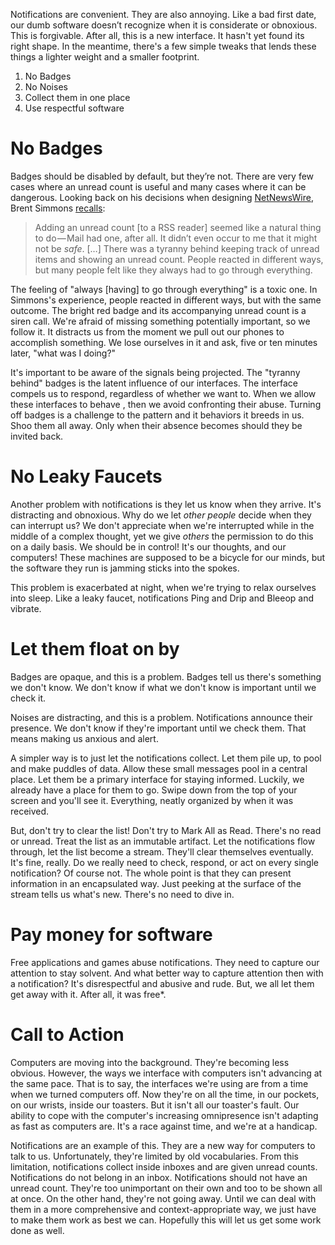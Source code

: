Notifications are convenient.
They are also annoying.
Like a bad first date, our dumb software doesn’t recognize when it is considerate or obnoxious.
This is forgivable.
After all, this is a new interface.
It hasn't yet found its right shape.
In the meantime, there's a few simple tweaks that lends these things a lighter weight and a smaller footprint.

1. No Badges
2. No Noises
3. Collect them in one place
4. Use respectful software

# No Badges

Badges should be disabled by default, but they’re not.
There are very few cases where an unread count is useful and many cases where it can be dangerous.
Looking back on his decisions when designing [NetNewsWire](https://en.wikipedia.org/wiki/NetNewsWire), Brent Simmons [recalls](http://inessential.com/2014/03/31/mark_all_as_read):

> Adding an unread count [to a RSS reader] seemed like a natural thing to do — Mail had one, after all.
> It didn’t even occur to me that it might not be _safe_.
> […]
> There was a tyranny behind keeping track of unread items and showing an unread count. People reacted in different ways, but many people felt like they always had to go through everything.

The feeling of "always [having] to go through everything" is a toxic one.
In Simmons's experience, people reacted in different ways, but with the same outcome.
The bright red badge and its accompanying unread count is a siren call.
We're afraid of missing something potentially important, so we follow it.
It distracts us from the moment we pull out our phones to accomplish something.
We lose ourselves in it and ask, five or ten minutes later, "what was I doing?"

It's important to be aware of the signals being projected.
The "tyranny behind" badges is the latent influence of our interfaces.
The interface compels us to respond, regardless of whether we want to.
When we allow these interfaces to behave <unquestioningly>, then we avoid confronting their abuse.
Turning off badges is a challenge to the pattern and it behaviors it breeds in us.
Shoo them all away.
Only when their absence becomes <noticable> should they be invited back.

# No Leaky Faucets

Another problem with notifications is they let us know when they arrive.
It's distracting and obnoxious.
Why do we let _other people_ decide when they can interrupt us?
We don't appreciate when we're interrupted while in the middle of a complex thought, yet we give _others_ the permission to do this on a daily basis.
We should be in control!
It's our thoughts, and our computers!
These machines are supposed to be a bicycle for our minds, but the software they run is jamming sticks into the spokes.

This problem is exacerbated at night, when we're trying to relax ourselves into sleep.
Like a leaky faucet, notifications Ping and Drip and Bleeop and vibrate.

# Let them float on by

Badges are opaque, and this is a problem.
Badges tell us there's something we don't know.
We don't know if what we don't know is important until we check it.

Noises are distracting, and this is a problem.
Notifications announce their presence.
We don't know if they're important until we check them.
That means making us anxious and alert.

A simpler way is to just let the notifications collect.
Let them pile up, to pool and make puddles of data.
Allow these small messages pool in a central place.
Let them be a primary interface for staying informed.
Luckily, we already have a place for them to go.
Swipe down from the top of your screen and you'll see it.
Everything, neatly organized by when it was received.

But, don't try to clear the list!
Don't try to Mark All as Read.
There's no read or unread.
Treat the list as an immutable artifact.
Let the notifications flow through, let the list become a stream.
They'll clear themselves eventually.
It's fine, really.
Do we really need to check, respond, or act on every single notification?
Of course not.
The whole point is that they can present information in an encapsulated way.
Just peeking at the surface of the stream tells us what's new.
There's no need to dive in.

# Pay money for software

Free applications and games abuse notifications.
They need to capture our attention to stay solvent.
And what better way to capture attention then with a notification?
It's disrespectful and abusive and rude.
But, we all let them get away with it.
After all, it was free*.

# Call to Action

Computers are moving into the background.
They're becoming less obvious.
However, the ways we interface with computers isn't advancing at the same pace.
That is to say, the interfaces we're using are from a time when we turned computers off.
Now they're on all the time, in our pockets, on our wrists, inside our toasters.
But it isn't all our toaster's fault.
Our ability to cope with the computer's increasing omnipresence isn't adapting as fast as computers are.
It's a race against time, and we're at a handicap.

Notifications are an example of this.
They are a new way for computers to talk to us.
Unfortunately, they're limited by old vocabularies.
From this limitation, notifications collect inside inboxes and are given unread counts.
Notifications do not belong in an inbox.
Notifications should not have an unread count.
They're too unimportant on their own and too <numerous> to be shown all at once.
On the other hand, they're not going away.
Until we can deal with them in a more comprehensive and context-appropriate way, we just have to make them work as best we can.
Hopefully this will let us get some work done as well.
